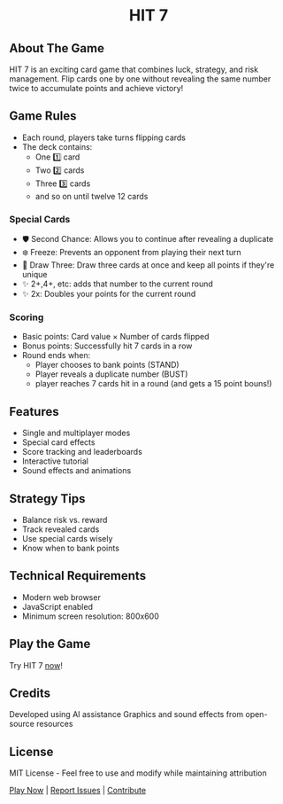 <div align="center">
  <h1>HIT 7</h1>
</div>

## About The Game
HIT 7 is an exciting card game that combines luck, strategy, and risk management. Flip cards one by one without revealing the same number twice to accumulate points and achieve victory!

## Game Rules
- Each round, players take turns flipping cards
- The deck contains:
  - One 1️⃣ card
  - Two 2️⃣ cards
  - Three 3️⃣ cards
  - and so on until twelve 12 cards

### Special Cards
- 🛡️ Second Chance: Allows you to continue after revealing a duplicate
- ❄️ Freeze: Prevents an opponent from playing their next turn
- 🎯 Draw Three: Draw three cards at once and keep all points if they're unique
- ✨ 2+,4+, etc: adds that number to the current round
- ✨ 2x: Doubles your points for the current round


### Scoring
- Basic points: Card value × Number of cards flipped
- Bonus points: Successfully hit 7 cards in a row
- Round ends when:
  - Player chooses to bank points (STAND)
  - Player reveals a duplicate number (BUST)
  - player reaches 7 cards hit in a round (and gets a 15 point bouns!)

## Features
- Single and multiplayer modes
- Special card effects
- Score tracking and leaderboards
- Interactive tutorial
- Sound effects and animations

## Strategy Tips
- Balance risk vs. reward
- Track revealed cards
- Use special cards wisely
- Know when to bank points

## Technical Requirements
- Modern web browser
- JavaScript enabled
- Minimum screen resolution: 800x600

## Play the Game
Try HIT 7 [now](http://hit7.xyz)!

## Credits
Developed using AI assistance
Graphics and sound effects from open-source resources

## License
MIT License - Feel free to use and modify while maintaining attribution

[Play Now](http://hit7.xyz) | [Report Issues](https://github.com/JawadAlSaeed/HIT7/issues) | [Contribute](https://github.com/JawadAlSaeed)
